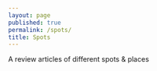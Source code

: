 ```yaml
---
layout: page
published: true
permalink: /spots/
title: Spots
---
```


A review articles of different spots & places